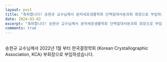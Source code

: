 ```yaml
---
layout: post
title: "축하합니다! 송현규 교수님께서 분자세포생물학회 단백질대사분과회 회장으로 부임하셨습니다 (2020. 01)"
date: 2024-03-02
excerpt: "축하합니다! 송현규 교수님께서 분자세포생물학회 단백질대사분과회 회장으로 부임하셨습니다 (2020. 01)"
comments: true
---
```


<br/>
송현규 교수님께서 2022년 1월 부터 한국결정학회 (Korean Crystallographic Association, KCA) 부회장으로 부임하셨습니다.
<br/>

<br/>
